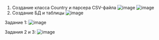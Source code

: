 1) Создание класса Country и парсера CSV-файла
![image](https://user-images.githubusercontent.com/75910420/147369692-a67687b2-c954-4920-8def-fefa7faf58f0.png)
![image](https://user-images.githubusercontent.com/75910420/147369701-ccba7314-498c-4ab0-9d5b-32cd50005a02.png)
2) Создание БД и таблицы
![image](https://user-images.githubusercontent.com/75910420/147383688-33c1e78e-dfc1-4c6c-901c-b415d9efb300.png)

Задание 1:
![image](https://user-images.githubusercontent.com/75910420/147386399-2ac802c6-a50e-48f9-bee6-6db162307ec6.png)

Задания 2 и 3:
![image](https://user-images.githubusercontent.com/75910420/147388399-b10ba387-0ea1-4964-bfed-5715f29b8838.png)

